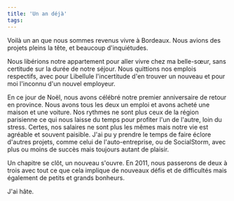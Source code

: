 ```yaml
---
title: 'Un an déjà'
tags:
---
```


Voilà un an que nous sommes revenus vivre à Bordeaux. Nous avions des projets
pleins la tête, et beaucoup d'inquiétudes.

<!-- more -->

Nous libérions notre appartement pour aller vivre chez ma belle-sœur, sans
certitude sur la durée de notre séjour. Nous quittions nos emplois respectifs,
avec pour Libellule l'incertitude d'en trouver un nouveau et pour moi l'inconnu
d'un nouvel employeur.

En ce jour de Noël, nous avons célébré notre premier anniversaire de retour en
province. Nous avons tous les deux un emploi et avons acheté une maison et une
voiture. Nos rythmes ne sont plus ceux de la région parisienne ce qui nous
laisse du temps pour profiter l'un de l'autre, loin du stress. Certes, nos
salaires ne sont plus les mêmes mais notre vie est agréable et souvent paisible.
J'ai pu y prendre le temps de faire éclore d'autres projets, comme celui de
l'auto-entreprise, ou de SocialStorm, avec plus ou moins de succès mais toujours
autant de plaisir.

Un chapitre se clôt, un nouveau s'ouvre. En 2011, nous passerons de deux à trois
avec tout ce que cela implique de nouveaux défis et de difficultés mais
également de petits et grands bonheurs.

J'ai hâte.
